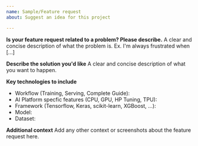 ```yaml
---
name: Sample/Feature request
about: Suggest an idea for this project

---
```


**Is your feature request related to a problem? Please describe.**
A clear and concise description of what the problem is. Ex. I'm always frustrated when [...]

**Describe the solution you'd like**
A clear and concise description of what you want to happen.

**Key technologies to include**
* Workflow (Training, Serving, Complete Guide):
* AI Platform specfic features (CPU, GPU, HP Tuning, TPU):
* Framework (Tensorflow, Keras, scikit-learn, XGBoost, ...):
* Model:
* Dataset:

**Additional context**
Add any other context or screenshots about the feature request here.